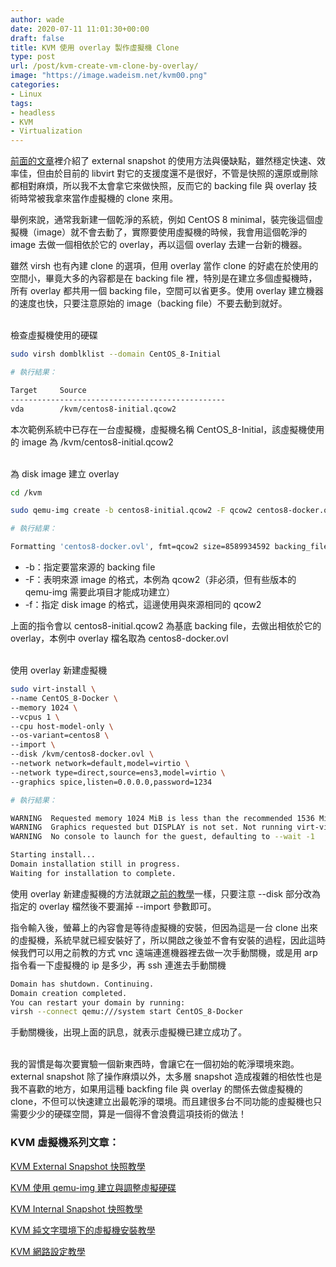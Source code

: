 ```yaml
---
author: wade
date: 2020-07-11 11:01:30+00:00
draft: false
title: KVM 使用 overlay 製作虛擬機 Clone
type: post
url: /post/kvm-create-vm-clone-by-overlay/
image: "https://image.wadeism.net/kvm00.png"
categories:
- Linux
tags:
- headless
- KVM
- Virtualization
---
```


[前面的文章](https://notes.wadeism.net/post/kvm-external-snapshot/)裡介紹了 external snapshot 的使用方法與優缺點，雖然穩定快速、效率佳，但由於目前的 libvirt 對它的支援度還不是很好，不管是快照的還原或刪除都相對麻煩，所以我不太會拿它來做快照，反而它的 backing file 與 overlay 技術時常被我拿來當作虛擬機的 clone 來用。

舉例來說，通常我新建一個乾淨的系統，例如 CentOS 8 minimal，裝完後這個虛擬機（image）就不會去動了，實際要使用虛擬機的時候，我會用這個乾淨的 image 去做一個相依於它的 overlay，再以這個 overlay 去建一台新的機器。

雖然 virsh 也有內建 clone 的選項，但用 overlay 當作 clone 的好處在於使用的空間小，畢竟大多的內容都是在 backing file 裡，特別是在建立多個虛擬機時，所有 overlay 都共用一個 backing file，空間可以省更多。使用 overlay 建立機器的速度也快，只要注意原始的 image（backing file）不要去動到就好。

\
檢查虛擬機使用的硬碟

```bash
sudo virsh domblklist --domain CentOS_8-Initial
```

```bash
# 執行結果：

Target     Source
------------------------------------------------
vda        /kvm/centos8-initial.qcow2
```

本次範例系統中已存在一台虛擬機，虛擬機名稱 <span class="hl-blue">CentOS_8-Initial</span>，該虛擬機使用的 image 為 <span class="hl-blue">/kvm/centos8-initial.qcow2</span>

\
為 disk image 建立 overlay

```bash
cd /kvm
```

```bash
sudo qemu-img create -b centos8-initial.qcow2 -F qcow2 centos8-docker.ovl -f qcow2
```

```bash
# 執行結果：

Formatting 'centos8-docker.ovl', fmt=qcow2 size=8589934592 backing_file=centos8-initial.qcow2 cluster_size=65536 lazy_refcounts=off refcount_bits=16
```

* <span class="hl-green mono">-b</span>：指定要當來源的 backing file
* <span class="hl-green mono">-F</span>：表明來源 image 的格式，本例為 qcow2（非必須，但有些版本的 qemu-img 需要此項目才能成功建立）
* <span class="hl-green mono">-f</span>：指定 disk image 的格式，這邊使用與來源相同的 qcow2

上面的指令會以 <span class="hl-blue">centos8-initial.qcow2</span> 為基底 backing file，去做出相依於它的 overlay，本例中 overlay 檔名取為 <span class="hl-blue">centos8-docker.ovl</span>

\
使用 overlay 新建虛擬機

```bash
sudo virt-install \
--name CentOS_8-Docker \
--memory 1024 \
--vcpus 1 \
--cpu host-model-only \
--os-variant=centos8 \
--import \
--disk /kvm/centos8-docker.ovl \
--network network=default,model=virtio \
--network type=direct,source=ens3,model=virtio \
--graphics spice,listen=0.0.0.0,password=1234
```

```bash
# 執行結果：

WARNING  Requested memory 1024 MiB is less than the recommended 1536 MiB for OS centos8
WARNING  Graphics requested but DISPLAY is not set. Not running virt-viewer.
WARNING  No console to launch for the guest, defaulting to --wait -1

Starting install...
Domain installation still in progress.
Waiting for installation to complete.
```

使用 overlay 新建虛擬機的方法就跟[之前的教學](https://notes.wadeism.net/post/kvm-create-vm-in-terminal/)一樣，只要注意 <span class="hl-green">--disk</span> 部分改為指定的 overlay 檔然後不要漏掉 <span class="hl-green">--import</span> 參數即可。

指令輸入後，螢幕上的內容會是等待虛擬機的安裝，但因為這是一台 clone 出來的虛擬機，系統早就已經安裝好了，所以開啟之後並不會有安裝的過程，因此這時候我們可以用之前教的方式 vnc 遠端連進機器裡去做一次手動關機，或是用 arp 指令看一下虛擬機的 ip 是多少，再 ssh 連進去手動關機

```bash
Domain has shutdown. Continuing.
Domain creation completed.
You can restart your domain by running:
virsh --connect qemu:///system start CentOS_8-Docker
```

手動關機後，出現上面的訊息，就表示虛擬機已建立成功了。

\
我的習慣是每次要實驗一個新東西時，會讓它在一個初始的乾淨環境來跑。external snapshot 除了操作麻煩以外，太多層 snapshot 造成複雜的相依性也是我不喜歡的地方，如果用這種 backfing file 與 overlay 的關係去做虛擬機的 clone，不但可以快速建立出最乾淨的環境。而且建很多台不同功能的虛擬機也只需要少少的硬碟空間，算是一個得不會浪費這項技術的做法！

### KVM 虛擬機系列文章：

[KVM External Snapshot 快照教學](https://notes.wadeism.net/post/kvm-external-snapshot/)

[KVM 使用 qemu-img 建立與調整虛擬硬碟](https://notes.wadeism.net/post/kvm-create-volume-by-qemu-img/)

[KVM Internal Snapshot 快照教學](https://notes.wadeism.net/post/kvm-internal-snapshot/)

[KVM 純文字環境下的虛擬機安裝教學](https://notes.wadeism.net/post/kvm-create-vm-in-terminal/)

[KVM 網路設定教學](https://notes.wadeism.net/post/kvm-network-setup/)
